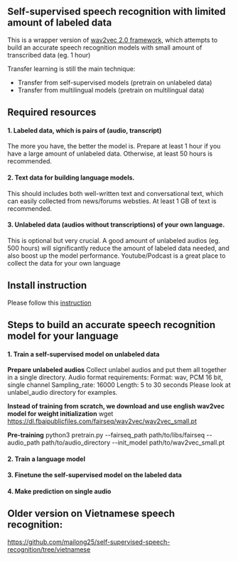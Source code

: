 ## Self-supervised speech recognition with limited amount of labeled data


This is a wrapper version of [wav2vec 2.0 framework](https://github.com/pytorch/fairseq/tree/master/examples/wav2vec), which attempts to build an accurate speech recognition models with small amount of transcribed data (eg. 1 hour)


Transfer learning is still the main technique:
 - Transfer from self-supervised models (pretrain on unlabeled data)
 - Transfer from multilingual models (pretrain on multilingual data)

## Required resources

#### 1. Labeled data, which is pairs of (audio, transcript)
The more you have, the better the model is. Prepare at least 1 hour if you have a large amount of  unlabeled data. Otherwise, at least 50 hours is recommended.

#### 2. Text data for building language models. 
This should includes both well-written text and conversational text, which can easily collected from news/forums websties. At least 1 GB of text is recommended.

#### 3. Unlabeled data (audios without transcriptions) of your own language. 
This is optional but very crucial. A good amount of unlabeled audios (eg. 500 hours) will significantly reduce the amount of labeled data needed, and also boost up the model performance. Youtube/Podcast is a great place to collect the data for your own language

## Install instruction
Please follow this [instruction](https://github.com/mailong25/self-supervised-speech-recognition/blob/master/Dependencies.md)

## Steps to build an accurate speech recognition model for your language

#### 1. Train a self-supervised model on unlabeled data

**Prepare unlabeled audios**
Collect unlabel audios and put them all together in a single directory. Audio format requirements:
Format: wav, PCM 16 bit, single channel
Sampling_rate: 16000
Length: 5 to 30 seconds
Please look at unlabel_audio directory for examples.

**Instead of training from scratch, we download and use english wav2vec model for weight initialization**
wget https://dl.fbaipublicfiles.com/fairseq/wav2vec/wav2vec_small.pt

**Pre-training**
python3 pretrain.py --fairseq_path path/to/libs/fairseq --audio_path path/to/audio_directory --init_model path/to/wav2vec_small.pt


#### 2. Train a language model

#### 3. Finetune the self-supervised model on the labeled data

#### 4. Make prediction on single audio

## Older version on Vietnamese speech recognition: 
https://github.com/mailong25/self-supervised-speech-recognition/tree/vietnamese
